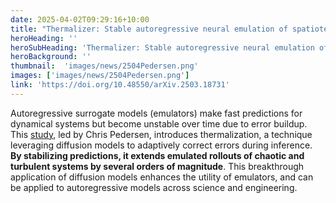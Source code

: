 ```yaml
---
date: 2025-04-02T09:29:16+10:00
title: "Thermalizer: Stable autoregressive neural emulation of spatiotemporal chaos"
heroHeading: ''
heroSubHeading: 'Thermalizer: Stable autoregressive neural emulation of spatiotemporal chaos'
heroBackground: ''
thumbnail:  'images/news/2504Pedersen.png'
images: ['images/news/2504Pedersen.png']
link: 'https://doi.org/10.48550/arXiv.2503.18731'
---
```

Autoregressive surrogate models (emulators) make fast predictions for dynamical systems but become unstable over time due to error buildup. This [study](https://doi.org/10.48550/arXiv.2503.18731), led by Chris Pedersen, introduces thermalization, a technique leveraging diffusion models to adaptively correct errors during inference. **By stabilizing predictions, it extends emulated rollouts of chaotic and turbulent systems by several orders of magnitude**. This breakthrough application of diffusion models enhances the utility of emulators, and can be applied to autoregressive models across science and engineering.
